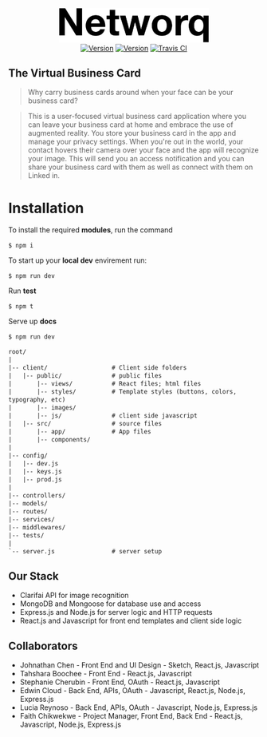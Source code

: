 <p align="center">
  <a href="http://docs.fitii.fit"><img src="https://github.com/Make-Squad/networq-v1/blob/master/client/public/images/Networq.png" width="300" alt="Fitii"></a>
  <br>
  <a href="#"><img src="https://img.shields.io/badge/version-v1.0.0-blue.svg" alt="Version"></a>
  <a href="#"><img src="https://img.shields.io/badge/tests-passing-brightgreen.svg" alt="Version"></a>
  <a href="#"><img src="https://travis-ci.org/johnathanachen/Fitii.svg?branch=master" alt="Travis CI"></a>
</p>

## The Virtual Business Card

> Why carry business cards around when your face can be your business card?

> This is a user-focused virtual business card application where you can leave your business card at home and embrace the use of augmented reality. You store your business card in the app and manage your privacy settings. When you're out in the world, your contact hovers their camera over your face and the app will recognize your image. This will send you an access notification and you can share your business card with them as well as connect with them on Linked in.  

# Installation

To install the required **modules**, run the command

```
$ npm i
```

To start up your **local dev** envirement run:

```
$ npm run dev
```

Run **test**

```
$ npm t
```

Serve up **docs**

```
$ npm run dev
```

```
root/
|
|-- client/                  # Client side folders
|   |-- public/              # public files
|       |-- views/           # React files; html files
|       |-- styles/          # Template styles (buttons, colors, typography, etc)
|       |-- images/
|       |-- js/              # client side javascript
|   |-- src/                 # source files
|       |-- app/             # App files
|       |-- components/
|   
|-- config/                  
|   |-- dev.js               
|   |-- keys.js              
|   |-- prod.js              
|
|-- controllers/       
|-- models/
|-- routes/
|-- services/
|-- middlewares/
|-- tests/
|
`-- server.js                # server setup
```

## Our Stack
- Clarifai API for image recognition
- MongoDB and Mongoose for database use and access
- Express.js and Node.js for server logic and HTTP requests
- React.js and Javascript for front end templates and client side logic

## Collaborators
- Johnathan Chen - Front End and UI Design - Sketch, React.js, Javascript
- Tahshara Boochee - Front End - React.js, Javascript
- Stephanie Cherubin - Front End, OAuth - React.js, Javascript
- Edwin Cloud - Back End, APIs, OAuth - Javascript, React.js, Node.js, Express.js
- Lucia Reynoso - Back End, APIs, OAuth - Javascript, Node.js, Express.js
- Faith Chikwekwe - Project Manager, Front End, Back End - React.js, Javascript, Node.js, Express.js
